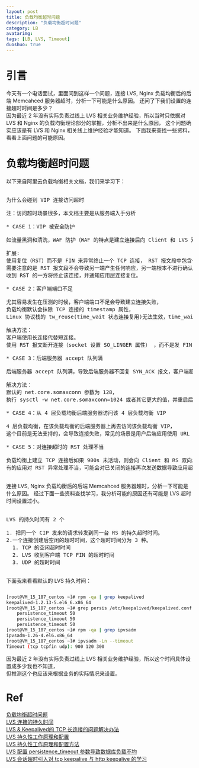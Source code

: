 ```yaml
---
layout: post
title: 负载均衡超时问题
description: "负载均衡超时问题"
category: LB
avatarimg:
tags: [LB, LVS, Timeout]
duoshuo: true
---
```



# 引言

今天有一个电话面试，里面问到这样一个问题，连接 LVS, Nginx 负载均衡后的后端 Memcahced 服务器超时，分析一下可能是什么原因。
还问了下我们设置的连接超时时间是多少？  
因为最近 2 年没有实际负责过线上 LVS 相关业务维护经验，所以当时只依据对 LVS 和 Nginx 的负载均衡理论部分的掌握，分析不出来是什么原因，
这个问题确实应该是有 LVS 和 Nginx 相关线上维护经验才能知道。
下面我来查找一些资料，看看上面问题的可能原因。


# 负载均衡超时问题

以下来自阿里云负载均衡相关文档，我们来学习下：

<pre>

为什么会碰到 VIP 连接访问超时

注：访问超时场景很多，本文档主要是从服务端入手分析

* CASE 1：VIP 被安全防护

如流量黑洞和清洗，WAF 防护（WAF 的特点是建立连接后向 Client 和 LVS 双向发送 RST 报文）

扩展: 
使用复位（RST）而不是 FIN 来异常终止一个 TCP 连接， RST 报文段中包含一个序号和确认序号。
需要注意的是 RST 报文段不会导致另一端产生任何响应，另一端根本不进行确认。
收到 RST 的一方将终止该连接，并通知应用层连接复位。

* CASE 2：客户端端口不足

尤其容易发生在压测的时候，客户端端口不足会导致建立连接失败，
负载均衡默认会抹除 TCP 连接的 timestamp 属性，
Linux 协议栈的 tw_reuse(time_wait 状态连接复用)无法生效，time_wait 状态连接堆积导致客户端端口不足

解决方法：
客户端使用长连接代替短连接。  
使用 RST 报文断开连接（socket 设置 SO_LINGER 属性） ，而不是发 FIN 包这种方式断开。

* CASE 3：后端服务器 accept 队列满

后端服务器 accept 队列满，导致后端服务器不回复 SYN_ACK 报文，客户端超时。

解决方法：
默认的 net.core.somaxconn 参数为 128，
执行 sysctl -w net.core.somaxconn=1024 或者其它更大的值，并重启后端服务器上的应用。

* CASE 4：从 4 层负载均衡后端服务器访问该 4 层负载均衡 VIP

4 层负载均衡，在该负载均衡的后端服务器上再去访问该负载均衡 VIP，
这个目前是无法支持的，会导致连接失败，常见的场景是用户后端应用使用 URL 拼接的方式跳转访问

* CASE 5：对连接超时的 RST 处理不当

负载均衡上建立 TCP 连接后如果 900s 未活动，则会向 Client 和 RS 双向发送 RST 断开连接，
有的应用对 RST 异常处理不当，可能会对已关闭的连接再次发送数据导致应用超时

</pre>


连接 LVS, Nginx 负载均衡后的后端 Memcahced 服务器超时，分析一下可能是什么原因。
经过下面一些资料查找学习，我分析可能的原因还有可能是 LVS 超时时间设置过小。
 

<pre>

LVS 的持久时间有 2 个

1. 把同一个 CIP 发来的请求转发到同一台 RS 的持久超时时间。  
2.一个连接创建后空闲的超时时间，这个超时时间分为 3 种。  
  1. TCP 的空闲超时时间
  2. LVS 收到客户端 TCP FIN 的超时时间
  3. UDP 的超时时间

</pre>

下面我来看看默认的 LVS 持久时间：

```bash

[root@VM_15_187_centos ~]# rpm -qa | grep keepalived
keepalived-1.2.13-5.el6_6.x86_64
[root@VM_15_187_centos ~]# grep persis /etc/keepalived/keepalived.conf 
    persistence_timeout 50
    persistence_timeout 50
    persistence_timeout 50
[root@VM_15_187_centos ~]# rpm -qa | grep ipvsadm   
ipvsadm-1.26-4.el6.x86_64
[root@VM_15_187_centos ~]# ipvsadm -Ln --timeout
Timeout (tcp tcpfin udp): 900 120 300

```    

因为最近 2 年没有实际负责过线上 LVS 相关业务维护经验，所以这个时间具体设置成多少我也不知道，  
但推测这个也应该来根据业务的实际情况来设置。


# Ref
[负载均衡超时问题](https://help.aliyun.com/document_detail/27659.html)  
[LVS 连接的持久时间](http://lavafree.iteye.com/blog/1125906)  
[LVS & Keepalived的 TCP 长连接的问题解决办法](http://tangay.iteye.com/blog/1135586)  
[LVS 持久性工作原理和配置](http://xstarcd.github.io/wiki/sysadmin/lvs_persistence.html)  
[LVS 持久性工作原理和配置方法](http://www.3mu.me/lvs持久性工作原理和配置方法/)     
[LVS 配置 persistence_timeout 参数导致数据库负载不均](http://www.yalasao.com/43/lvs-persistence-timeout)  
[LVS 会话超时引入对 tcp keepalive 与 http keepalive 的学习](http://www.ywnds.com/?p=7871)  
